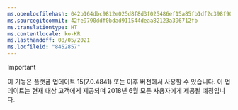 ```yaml
---
ms.openlocfilehash: 042b164dbc9812e025d8f8d3f025486ef15a85fb1df2c398f9050194ace40f24
ms.sourcegitcommit: 42fe9790ddf0bdad911544deaa82123a396712fb
ms.translationtype: HT
ms.contentlocale: ko-KR
ms.lasthandoff: 08/05/2021
ms.locfileid: "8452857"
---
```

> [!IMPORTANT]
> 이 기능은 플랫폼 업데이트 15(7.0.4841) 또는 이후 버전에서 사용할 수 있습니다. 이 업데이트는 현재 대상 고객에게 제공되며 2018년 6월 모든 사용자에게 제공될 예정입니다.
